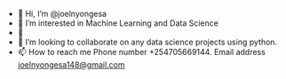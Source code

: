 - 👋 Hi, I’m @joelnyongesa
- 👀 I’m interested in Machine Learning and Data Science
- 🌱 
- 💞️ I’m looking to collaborate on any data science projects using python.
- 📫 How to reach me Phone number +254705669144. Email address joelnyongesa148@gmail.com

<!---
joelnyongesa/joelnyongesa is a ✨ special ✨ repository because its `README.md` (this file) appears on your GitHub profile.
You can click the Preview link to take a look at your changes.
--->
